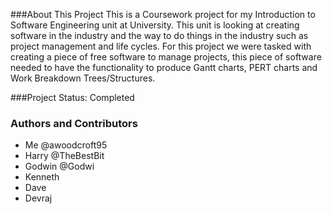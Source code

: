###About This Project
This is a Coursework project for my Introduction to Software Engineering unit at University. This unit is looking at creating software in the industry and the way to do things in the industry such as project management and life cycles.
For this project we were tasked with creating a piece of free software to manage projects, this piece of software needed to have the functionality to produce Gantt charts, PERT charts and Work Breakdown Trees/Structures.

###Project Status: Completed


### Authors and Contributors
* Me @awoodcroft95
* Harry @TheBestBit
* Godwin @Godwi
* Kenneth
* Dave
* Devraj
